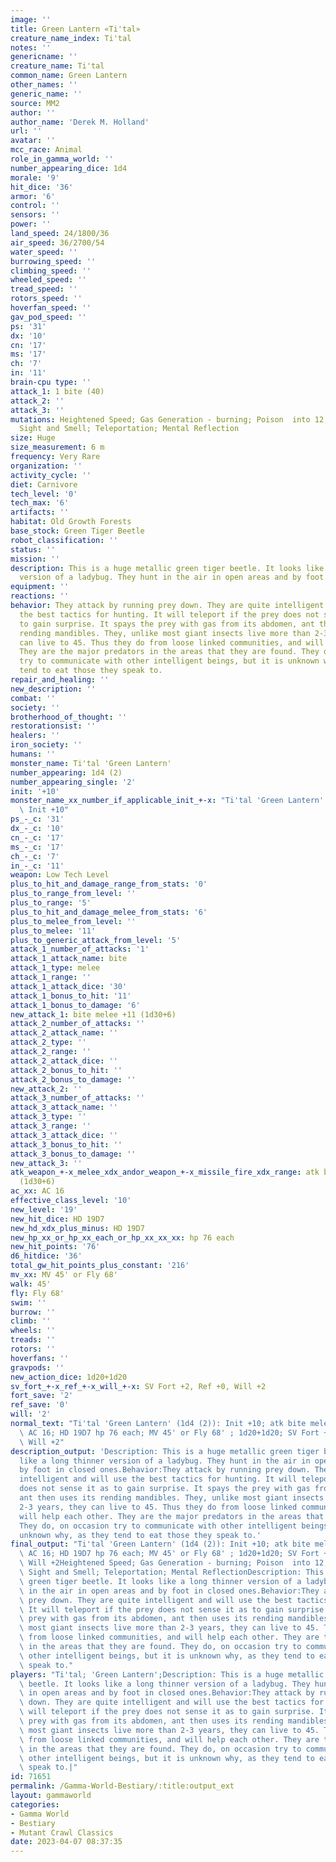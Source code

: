 ```yaml
---
image: ''
title: Green Lantern «Ti'tal»
creature_name_index: Ti'tal
notes: ''
genericname: ''
creature_name: Ti'tal
common_name: Green Lantern
other_names: ''
generic_name: ''
source: MM2
author: ''
author_name: 'Derek M. Holland'
url: ''
avatar: ''
mcc_race: Animal
role_in_gamma_world: ''
number_appearing_dice: 1d4
morale: '9'
hit_dice: '36'
armor: '6'
control: ''
sensors: ''
power: ''
land_speed: 24/1800/36
air_speed: 36/2700/54
water_speed: ''
burrowing_speed: ''
climbing_speed: ''
wheeled_speed: ''
tread_speed: ''
rotors_speed: ''
hoverfan_speed: ''
gav_pod_speed: ''
ps: '31'
dx: '10'
cn: '17'
ms: '17'
ch: '7'
in: '11'
brain-cpu type: ''
attack_1: 1 bite (40)
attack_2: ''
attack_3: ''
mutations: Heightened Speed; Gas Generation - burning; Poison  into 12, Heightened
  Sight and Smell; Teleportation; Mental Reflection
size: Huge
size_measurement: 6 m
frequency: Very Rare
organization: ''
activity_cycle: ''
diet: Carnivore
tech_level: '0'
tech_max: '6'
artifacts: ''
habitat: Old Growth Forests
base_stock: Green Tiger Beetle
robot_classification: ''
status: ''
mission: ''
description: This is a huge metallic green tiger beetle. It looks like a long thinner
  version of a ladybug. They hunt in the air in open areas and by foot in closed ones.
equipment: ''
reactions: ''
behavior: They attack by running prey down. They are quite intelligent and will use
  the best tactics for hunting. It will teleport if the prey does not sense it as
  to gain surprise. It spays the prey with gas from its abdomen, ant then uses its
  rending mandibles. They, unlike most giant insects live more than 2-3 years, they
  can live to 45. Thus they do from loose linked communities, and will help each other.
  They are the major predators in the areas that they are found. They do, on occasion
  try to communicate with other intelligent beings, but it is unknown why, as they
  tend to eat those they speak to.
repair_and_healing: ''
new_description: ''
combat: ''
society: ''
brotherhood_of_thought: ''
restorationsist: ''
healers: ''
iron_society: ''
humans: ''
monster_name: Ti'tal 'Green Lantern'
number_appearing: 1d4 (2)
number_appearing_single: '2'
init: '+10'
monster_name_xx_number_if_applicable_init_+-x: "Ti'tal 'Green Lantern' (1d4 (2)):\
  \ Init +10"
ps_-_c: '31'
dx_-_c: '10'
cn_-_c: '17'
ms_-_c: '17'
ch_-_c: '7'
in_-_c: '11'
weapon: Low Tech Level
plus_to_hit_and_damage_range_from_stats: '0'
plus_to_range_from_level: ''
plus_to_range: '5'
plus_to_hit_and_damage_melee_from_stats: '6'
plus_to_melee_from_level: ''
plus_to_melee: '11'
plus_to_generic_attack_from_level: '5'
attack_1_number_of_attacks: '1'
attack_1_attack_name: bite
attack_1_type: melee
attack_1_range: ''
attack_1_attack_dice: '30'
attack_1_bonus_to_hit: '11'
attack_1_bonus_to_damage: '6'
new_attack_1: bite melee +11 (1d30+6)
attack_2_number_of_attacks: ''
attack_2_attack_name: ''
attack_2_type: ''
attack_2_range: ''
attack_2_attack_dice: ''
attack_2_bonus_to_hit: ''
attack_2_bonus_to_damage: ''
new_attack_2: ''
attack_3_number_of_attacks: ''
attack_3_attack_name: ''
attack_3_type: ''
attack_3_range: ''
attack_3_attack_dice: ''
attack_3_bonus_to_hit: ''
attack_3_bonus_to_damage: ''
new_attack_3: ''
atk_weapon_+-x_melee_xdx_andor_weapon_+-x_missile_fire_xdx_range: atk bite melee +11
  (1d30+6)
ac_xx: AC 16
effective_class_level: '10'
new_level: '19'
new_hit_dice: HD 19D7
new_hd_xdx_plus_minus: HD 19D7
new_hp_xx_or_hp_xx_each_or_hp_xx_xx_xx: hp 76 each
new_hit_points: '76'
d6_hitdice: '36'
total_gw_hit_points_plus_constant: '216'
mv_xx: MV 45' or Fly 68'
walk: 45'
fly: Fly 68'
swim: ''
burrow: ''
climb: ''
wheels: ''
treads: ''
rotors: ''
hoverfans: ''
gravpods: ''
new_action_dice: 1d20+1d20
sv_fort_+-x_ref_+-x_will_+-x: SV Fort +2, Ref +0, Will +2
fort_save: '2'
ref_save: '0'
will: '2'
normal_text: "Ti'tal 'Green Lantern' (1d4 (2)): Init +10; atk bite melee +11 (1d30+6);\
  \ AC 16; HD 19D7 hp 76 each; MV 45' or Fly 68' ; 1d20+1d20; SV Fort +2, Ref +0,\
  \ Will +2"
description_output: 'Description: This is a huge metallic green tiger beetle. It looks
  like a long thinner version of a ladybug. They hunt in the air in open areas and
  by foot in closed ones.Behavior:They attack by running prey down. They are quite
  intelligent and will use the best tactics for hunting. It will teleport if the prey
  does not sense it as to gain surprise. It spays the prey with gas from its abdomen,
  ant then uses its rending mandibles. They, unlike most giant insects live more than
  2-3 years, they can live to 45. Thus they do from loose linked communities, and
  will help each other. They are the major predators in the areas that they are found.
  They do, on occasion try to communicate with other intelligent beings, but it is
  unknown why, as they tend to eat those they speak to.'
final_output: "Ti'tal 'Green Lantern' (1d4 (2)): Init +10; atk bite melee +11 (1d30+6);\
  \ AC 16; HD 19D7 hp 76 each; MV 45' or Fly 68' ; 1d20+1d20; SV Fort +2, Ref +0,\
  \ Will +2Heightened Speed; Gas Generation - burning; Poison  into 12, Heightened\
  \ Sight and Smell; Teleportation; Mental ReflectionDescription: This is a huge metallic\
  \ green tiger beetle. It looks like a long thinner version of a ladybug. They hunt\
  \ in the air in open areas and by foot in closed ones.Behavior:They attack by running\
  \ prey down. They are quite intelligent and will use the best tactics for hunting.\
  \ It will teleport if the prey does not sense it as to gain surprise. It spays the\
  \ prey with gas from its abdomen, ant then uses its rending mandibles. They, unlike\
  \ most giant insects live more than 2-3 years, they can live to 45. Thus they do\
  \ from loose linked communities, and will help each other. They are the major predators\
  \ in the areas that they are found. They do, on occasion try to communicate with\
  \ other intelligent beings, but it is unknown why, as they tend to eat those they\
  \ speak to."
players: "Ti'tal; 'Green Lantern';Description: This is a huge metallic green tiger\
  \ beetle. It looks like a long thinner version of a ladybug. They hunt in the air\
  \ in open areas and by foot in closed ones.Behavior:They attack by running prey\
  \ down. They are quite intelligent and will use the best tactics for hunting. It\
  \ will teleport if the prey does not sense it as to gain surprise. It spays the\
  \ prey with gas from its abdomen, ant then uses its rending mandibles. They, unlike\
  \ most giant insects live more than 2-3 years, they can live to 45. Thus they do\
  \ from loose linked communities, and will help each other. They are the major predators\
  \ in the areas that they are found. They do, on occasion try to communicate with\
  \ other intelligent beings, but it is unknown why, as they tend to eat those they\
  \ speak to.|"
id: 71651
permalink: /Gamma-World-Bestiary/:title:output_ext
layout: gammaworld
categories:
- Gamma World
- Bestiary
- Mutant Crawl Classics
date: 2023-04-07 08:37:35
---
```

